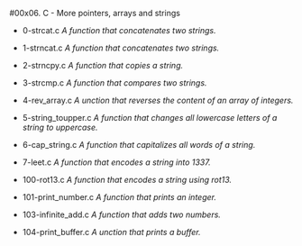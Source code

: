 #00x06. C - More pointers, arrays and strings

- 0-strcat.c    *A function that concatenates two strings.*

- 1-strncat.c   *A function that concatenates two strings.*

- 2-strncpy.c  *A function that copies a string.*

- 3-strcmp.c *A function that compares two strings.*

- 4-rev_array.c *A unction that reverses the content of an array of integers.*

- 5-string_toupper.c *A function that changes all lowercase letters of a string to uppercase.*

- 6-cap_string.c  *A function that capitalizes all words of a string.*

- 7-leet.c  *A function that encodes a string into 1337.*

- 100-rot13.c *A function that encodes a string using rot13.*

- 101-print_number.c *A function that prints an integer.*

- 103-infinite_add.c *A function that adds two numbers.*

- 104-print_buffer.c *A unction that prints a buffer.*
